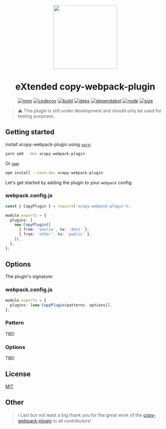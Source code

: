 <div align="center">
  <a href="https://github.com/webpack/webpack">
    <img width="200" height="200"
      src="https://webpack.js.org/assets/icon-square-big.svg">
  </a>
	<h1>eXtended copy-webpack-plugin</h1>

[![npm][npm]][npm-url]
[![codecov][codecov]][codecov-url]
[![build][build]][build-url]
[![deps][deps]][deps-url]
[![dependabot][dependabot]][dependabot-url]
[![node][node]][node-url]
[![size][size]][size-url]

</div>

> ⚠️ This plugin is still under development and should only be used for testing purposes.

## Getting started

Install xcopy-webpack-plugin using [`yarn`](https://yarnpkg.com/en/package/xcopy-webpack-plugin):

```bash
yarn add --dev xcopy-webpack-plugin
```

Or [`npm`](https://www.npmjs.com/package/xcopy-webpack-plugin):

```bash
npm install --save-dev xcopy-webpack-plugin
```

Let's get started by adding the plugin to your `webpack` config:

### webpack.config.js

```ts
const { CopyPlugin } = require('xcopy-webpack-plugin');

module.exports = {
  plugins: [
    new CopyPlugin([
      { from: 'source', to: 'dest' },
      { from: 'other', to: 'public' },
    ]),
  ],
};
```

## Options

The plugin's signature:

### webpack.config.js

```ts
module.exports = {
  plugins: [new CopyPlugin(patterns, options)],
};
```

### Pattern

TBD

### Options

TBD


## License

[MIT](./LICENSE)

## Other

> ℹ️ Last but not least a big thank you for the great work of the [copy-webpack-plugin][copy-webpack-plugin-url] to all contributors!

[npm]: https://img.shields.io/npm/v/xcopy-webpack-plugin.svg
[npm-url]: https://npmjs.com/package/xcopy-webpack-plugin
[node]: https://img.shields.io/node/v/xcopy-webpack-plugin.svg
[node-url]: https://nodejs.org
[deps]: https://david-dm.org/kpalatzky/xcopy-webpack-plugin.svg
[deps-url]: https://david-dm.org/kpalatzky/xcopy-webpack-plugin
[size]: https://packagephobia.now.sh/badge?p=xcopy-webpack-plugin
[size-url]: https://packagephobia.now.sh/result?p=xcopy-webpack-plugin
[codecov]: https://codecov.io/gh/kpalatzky/xcopy-webpack-plugin/branch/master/graph/badge.svg
[codecov-url]: https://codecov.io/gh/kpalatzky/xcopy-webpack-plugin
[build]: https://github.com/kpalatzky/xcopy-webpack-plugin/workflows/build/badge.svg
[build-url]: https://github.com/kpalatzky/xcopy-webpack-plugin/actions?query=workflow%3Abuild
[dependabot]: https://badgen.net/dependabot/kpalatzky/xcopy-webpack-plugin/?icon=dependabot
[dependabot-url]: https://dependabot.com/
[copy-webpack-plugin-url]: https://github.com/webpack-contrib/copy-webpack-plugin
